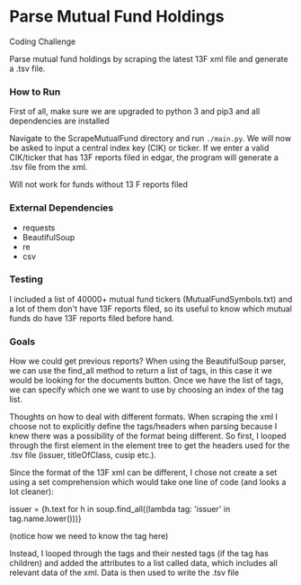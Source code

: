 # Parse Mutual Fund Holdings

Coding Challenge

Parse mutual fund holdings by scraping the latest 13F xml file
and generate a .tsv file.


### How to Run

First of all, make sure we are upgraded to python 3 and pip3 and
all dependencies are installed

Navigate to the ScrapeMutualFund directory and run `./main.py`. We will now be asked
to input a central index key (CIK) or ticker. If we enter a valid CIK/ticker that 
has 13F reports filed in edgar, the program will generate a .tsv file from the 
xml.

Will not work for funds without 13 F reports filed


### External Dependencies
- requests
- BeautifulSoup 
- re
- csv


### Testing

I included a list of 40000+ mutual fund tickers (MutualFundSymbols.txt) and a lot of 
them don't have 13F reports filed, so its useful to know which mutual funds do have 13F 
reports filed before hand.

### Goals

How we could get previous reports? When using the BeautifulSoup parser, we can use
the find_all method to return a list of tags, in this case it we would be looking for
the documents button. Once we have the list of tags, we can specify which one we want
to use by choosing an index of the tag list.

Thoughts on how to deal with different formats. When scraping the xml I choose not to
explicitly define the tags/headers when parsing because I knew there was a possibility of the format
being different. So first, I looped through the first element in the element tree 
to get the headers used for the .tsv file (issuer, titleOfClass, cusip etc.).

Since the format of the 13F xml can be different, I chose not create a set using a set 
comprehension which would take one line of code (and looks a lot cleaner):

issuer = {h.text for h in soup.find_all((lambda tag: 'issuer' in tag.name.lower()))} 

(notice how we need to know the tag here)

Instead, I looped through the tags and their nested tags (if the tag has children) and 
added the attributes to a list called data, which includes all relevant data of the 
xml. Data is then used to write the .tsv file

 

